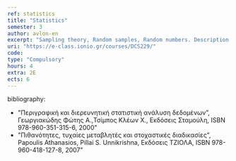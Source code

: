 ```yaml
---
ref: statistics 
title: "Statistics"
semester: 3
author: avlon-en
excerpt: "Sampling theory, Random samples, Random numbers. Description of statistical data with arrays and graphics, Frequency array, Histogram. Analysis of Variance. Correlation coefficient. Confidence intervals, Statistical hypothesis-testing process. Regression. Statistical software."
uri: "https://e-class.ionio.gr/courses/DCS229/"
code: 
type: "Compulsory"
hours: 4
extra: 2Ε
ects: 6
--- 
```



bibliography: 
  - "Περιγραφική και διερευνητική στατιστική ανάλυση δεδομένων”, Γεωργιακώδης Φώτης A.,Τσίμπος Κλέων Χ., Εκδόσεις Σταμούλη, ISBN 978-960-351-315-6, 2000"
  - "Πιθανότητες, τυχαίες μεταβλητές και στοχαστικές διαδικασίες”, Papoulis Athanasios, Pillai S. Unnikrishna, Εκδόσεις ΤΖΙΟΛΑ, ISBN 978-960-418-127-8, 2007"


